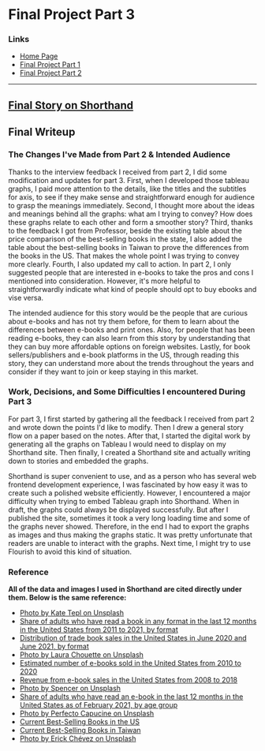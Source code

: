 # Final Project Part 3

### Links
- [Home Page](/README.md)
- [Final Project Part 1](/final_project_part_1.md)
- [Final Project Part 2](/final_project_part_2.md)

---

## [Final Story on Shorthand](https://yutingwe.shorthandstories.com/e-books-in-the-us/index.html)

## Final Writeup

### The Changes I've Made from Part 2 & Intended Audience

Thanks to the interview feedback I received from part 2, I did some modification and updates for part 3. First, when I developed those tableau graphs, I paid more attention to the details, like the titles and the subtitles for axis, to see if they make sense and straightforward enough for audience to grasp the meanings immediately. Second, I thought more about the ideas and meanings behind all the graphs: what am I trying to convey? How does these graphs relate to each other and form a smoother story? Third, thanks to the feedback I got from Professor, beside the existing table about the price comparison of the best-selling books in the state, I also added the table about the best-selling books in Taiwan to prove the differences from the books in the US. That makes the whole point I was trying to convey more clearly. Fourth, I also updated my call to action. In part 2, I only suggested people that are interested in e-books to take the pros and cons I mentioned into consideration. However, it's more helpful to straightforwardly indicate what kind of people should opt to buy ebooks and vise versa.

The intended audience for this story would be the people that are curious about e-books and has not try them before, for them to learn about the differences between e-books and print ones. Also, for people that has been reading e-books, they can also learn from this story by understanding that they can buy more affordable options on foreign websites. Lastly, for book sellers/publishers and e-book platforms in the US, through reading this story, they can understand more about the trends throughout the years and consider if they want to join or keep staying in this market.

### Work, Decisions, and Some Difficulties I encountered During Part 3

For part 3, I first started by gathering all the feedback I received from part 2 and wrote down the points I'd like to modify. Then I drew a general story flow on a paper based on the notes. After that, I started the digital work by generating all the graphs on Tableau I would need to display on my Shorthand site. Then finally, I created a Shorthand site and actually writing down to stories and embedded the graphs.

Shorthand is super convenient to use, and as a person who has several web frontend development experience, I was fascinated by how easy it was to create such a polished website efficiently. However, I encountered a major difficulty when trying to embed Tableau graph into Shorthand. When in draft, the graphs could always be displayed successfully. But after I published the site, sometimes it took a very long loading time and some of the graphs never showed. Therefore, in the end I had to export the graphs as images and thus making the graphs static. It was pretty unfortunate that readers are unable to interact with the graphs. Next time, I might try to use Flourish to avoid this kind of situation.

### Reference

**All of the data and images I used in Shorthand are cited directly under them. Below is the same reference:**
- [Photo by Kate Tepl on Unsplash](https://unsplash.com/photos/Wf0nOAXFTDw)
- [Share of adults who have read a book in any format in the last 12 months in the United States from 2011 to 2021, by format](https://www-statista-com.cmu.idm.oclc.org/statistics/222754/book-format-used-by-readers-in-the-us/)
- [Distribution of trade book sales in the United States in June 2020 and June 2021, by format](https://www-statista-com.cmu.idm.oclc.org/statistics/639075/book-format-market-share-usa/)
- [Photo by Laura Chouette on Unsplash](https://unsplash.com/photos/cV456T5xhVg)
- [Estimated number of e-books sold in the United States from 2010 to 2020](https://www-statista-com.cmu.idm.oclc.org/statistics/426799/e-book-unit-sales-usa/)
- [Revenue from e-book sales in the United States from 2008 to 2018](https://www-statista-com.cmu.idm.oclc.org/statistics/190800/ebook-sales-revenue-forecast-for-the-us-market/)
- [Photo by Spencer on Unsplash](https://unsplash.com/photos/K5h_45qTybI)
- [Share of adults who have read an e-book in the last 12 months in the United States as of February 2021, by age group](https://www.statista.com/statistics/249767/e-book-readers-in-the-us-by-age/)
- [Photo by Perfecto Capucine on Unsplash](https://unsplash.com/photos/3rReIebMOGo)
- [Current Best-Selling Books in the US](https://www.nytimes.com/books/best-sellers/combined-print-and-e-book-fiction/)
- [Current Best-Selling Books in Taiwan](https://www.books.com.tw/web/sys_saletopb/books/01)
- [Photo by Erick Chévez on Unsplash](https://unsplash.com/photos/TjBhqTqkxew)
